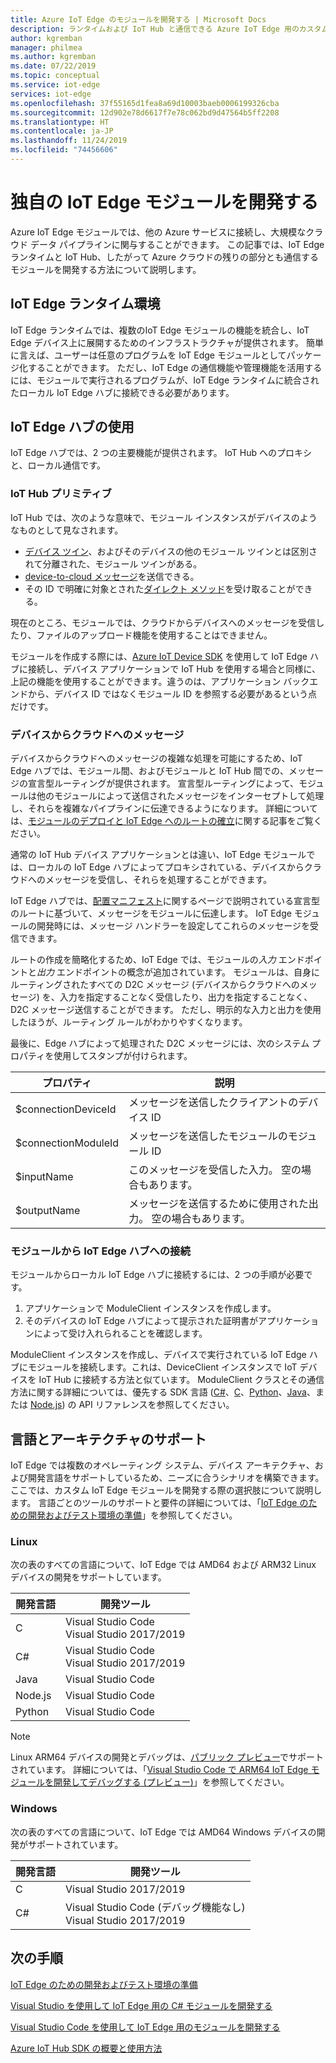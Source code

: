 ```yaml
---
title: Azure IoT Edge のモジュールを開発する | Microsoft Docs
description: ランタイムおよび IoT Hub と通信できる Azure IoT Edge 用のカスタム モジュールを開発する
author: kgremban
manager: philmea
ms.author: kgremban
ms.date: 07/22/2019
ms.topic: conceptual
ms.service: iot-edge
services: iot-edge
ms.openlocfilehash: 37f55165d1fea8a69d10003baeb0006199326cba
ms.sourcegitcommit: 12d902e78d6617f7e78c062bd9d47564b5ff2208
ms.translationtype: HT
ms.contentlocale: ja-JP
ms.lasthandoff: 11/24/2019
ms.locfileid: "74456606"
---
```

# <a name="develop-your-own-iot-edge-modules"></a>独自の IoT Edge モジュールを開発する

Azure IoT Edge モジュールでは、他の Azure サービスに接続し、大規模なクラウド データ パイプラインに関与することができます。 この記事では、IoT Edge ランタイムと IoT Hub、したがって Azure クラウドの残りの部分とも通信するモジュールを開発する方法について説明します。 

## <a name="iot-edge-runtime-environment"></a>IoT Edge ランタイム環境
IoT Edge ランタイムでは、複数のIoT Edge モジュールの機能を統合し、IoT Edge デバイス上に展開するためのインフラストラクチャが提供されます。 簡単に言えば、ユーザーは任意のプログラムを IoT Edge モジュールとしてパッケージ化することができます。 ただし、IoT Edge の通信機能や管理機能を活用するには、モジュールで実行されるプログラムが、IoT Edge ランタイムに統合されたローカル IoT Edge ハブに接続できる必要があります。

## <a name="using-the-iot-edge-hub"></a>IoT Edge ハブの使用
IoT Edge ハブでは、2 つの主要機能が提供されます。 IoT Hub へのプロキシと、ローカル通信です。

### <a name="iot-hub-primitives"></a>IoT Hub プリミティブ
IoT Hub では、次のような意味で、モジュール インスタンスがデバイスのようなものとして見なされます。

* [デバイス ツイン](../iot-hub/iot-hub-devguide-device-twins.md)、およびそのデバイスの他のモジュール ツインとは区別されて分離された、モジュール ツインがある。
* [device-to-cloud メッセージ](../iot-hub/iot-hub-devguide-messaging.md)を送信できる。
* その ID で明確に対象とされた[ダイレクト メソッド](../iot-hub/iot-hub-devguide-direct-methods.md)を受け取ることができる。

現在のところ、モジュールでは、クラウドからデバイスへのメッセージを受信したり、ファイルのアップロード機能を使用することはできません。

モジュールを作成する際には、[Azure IoT Device SDK](../iot-hub/iot-hub-devguide-sdks.md) を使用して IoT Edge ハブに接続し、デバイス アプリケーションで IoT Hub を使用する場合と同様に、上記の機能を使用することができます。違うのは、アプリケーション バックエンドから、デバイス ID ではなくモジュール ID を参照する必要があるという点だけです。

### <a name="device-to-cloud-messages"></a>デバイスからクラウドへのメッセージ
デバイスからクラウドへのメッセージの複雑な処理を可能にするため、IoT Edge ハブでは、モジュール間、およびモジュールと IoT Hub 間での、メッセージの宣言型ルーティングが提供されます。 宣言型ルーティングによって、モジュールは他のモジュールによって送信されたメッセージをインターセプトして処理し、それらを複雑なパイプラインに伝達できるようになります。 詳細については、[モジュールのデプロイと IoT Edge へのルートの確立](module-composition.md)に関する記事をご覧ください。

通常の IoT Hub デバイス アプリケーションとは違い、IoT Edge モジュールでは、ローカルの IoT Edge ハブによってプロキシされている、デバイスからクラウドへのメッセージを受信し、それらを処理することができます。

IoT Edge ハブでは、[配置マニフェスト](module-composition.md)に関するページで説明されている宣言型のルートに基づいて、メッセージをモジュールに伝達します。 IoT Edge モジュールの開発時には、メッセージ ハンドラーを設定してこれらのメッセージを受信できます。

ルートの作成を簡略化するため、IoT Edge では、モジュールの*入力* エンドポイントと*出力* エンドポイントの概念が追加されています。 モジュールは、自身にルーティングされたすべての D2C メッセージ (デバイスからクラウドへのメッセージ) を、入力を指定することなく受信したり、出力を指定することなく、D2C メッセージ送信することができます。 ただし、明示的な入力と出力を使用したほうが、ルーティング ルールがわかりやすくなります。 

最後に、Edge ハブによって処理された D2C メッセージには、次のシステム プロパティを使用してスタンプが付けられます。

| プロパティ | 説明 |
| -------- | ----------- |
| $connectionDeviceId | メッセージを送信したクライアントのデバイス ID |
| $connectionModuleId | メッセージを送信したモジュールのモジュール ID |
| $inputName | このメッセージを受信した入力。 空の場合もあります。 |
| $outputName | メッセージを送信するために使用された出力。 空の場合もあります。 |

### <a name="connecting-to-iot-edge-hub-from-a-module"></a>モジュールから IoT Edge ハブへの接続
モジュールからローカル IoT Edge ハブに接続するには、2 つの手順が必要です。 
1. アプリケーションで ModuleClient インスタンスを作成します。
2. そのデバイスの IoT Edge ハブによって提示された証明書がアプリケーションによって受け入れられることを確認します。

ModuleClient インスタンスを作成し、デバイスで実行されている IoT Edge ハブにモジュールを接続します。これは、DeviceClient インスタンスで IoT デバイスを IoT Hub に接続する方法と似ています。 ModuleClient クラスとその通信方法に関する詳細については、優先する SDK 言語 ([C#](https://docs.microsoft.com/dotnet/api/microsoft.azure.devices.client.moduleclient?view=azure-dotnet)、[C](https://docs.microsoft.com/azure/iot-hub/iot-c-sdk-ref/iothub-module-client-h)、[Python](https://docs.microsoft.com/python/api/azure-iot-device/azure.iot.device.iothubmoduleclient?view=azure-python)、[Java](https://docs.microsoft.com/java/api/com.microsoft.azure.sdk.iot.device.moduleclient?view=azure-java-stable)、または [Node.js](https://docs.microsoft.com/javascript/api/azure-iot-device/moduleclient?view=azure-node-latest)) の API リファレンスを参照してください。

## <a name="language-and-architecture-support"></a>言語とアーキテクチャのサポート

IoT Edge では複数のオペレーティング システム、デバイス アーキテクチャ、および開発言語をサポートしているため、ニーズに合うシナリオを構築できます。 ここでは、カスタム IoT Edge モジュールを開発する際の選択肢について説明します。 言語ごとのツールのサポートと要件の詳細については、「[IoT Edge のための開発およびテスト環境の準備](development-environment.md)」を参照してください。

### <a name="linux"></a>Linux

次の表のすべての言語について、IoT Edge では AMD64 および ARM32 Linux デバイスの開発をサポートしています。 

| 開発言語 | 開発ツール |
| -------------------- | ----------------- |
| C | Visual Studio Code<br>Visual Studio 2017/2019 |
| C# | Visual Studio Code<br>Visual Studio 2017/2019 |
| Java | Visual Studio Code |
| Node.js | Visual Studio Code |
| Python | Visual Studio Code |

>[!NOTE]
>Linux ARM64 デバイスの開発とデバッグは、[パブリック プレビュー](https://azure.microsoft.com/support/legal/preview-supplemental-terms/)でサポートされています。 詳細については、「[Visual Studio Code で ARM64 IoT Edge モジュールを開発してデバッグする (プレビュー)](https://devblogs.microsoft.com/iotdev/develop-and-debug-arm64-iot-edge-modules-in-visual-studio-code-preview)」を参照してください。

### <a name="windows"></a>Windows

次の表のすべての言語について、IoT Edge では AMD64 Windows デバイスの開発がサポートされています。

| 開発言語 | 開発ツール |
| -------------------- | ----------------- |
| C | Visual Studio 2017/2019 |
| C# | Visual Studio Code (デバッグ機能なし)<br>Visual Studio 2017/2019 |

## <a name="next-steps"></a>次の手順

[IoT Edge のための開発およびテスト環境の準備](development-environment.md)

[Visual Studio を使用して IoT Edge 用の C# モジュールを開発する](how-to-visual-studio-develop-module.md)

[Visual Studio Code を使用して IoT Edge 用のモジュールを開発する](how-to-vs-code-develop-module.md)

[Azure IoT Hub SDK の概要と使用方法](../iot-hub/iot-hub-devguide-sdks.md)